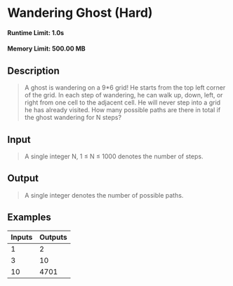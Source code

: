 # Wandering Ghost (Hard)
#### Runtime Limit: 1.0s
#### Memory Limit: 500.00 MB
## Description
> A ghost is wandering on a 9*6 grid! He starts from the top left corner of the grid. In each step of wandering, he can walk up, down, left, or right from one cell to the adjacent cell. He will never step into a grid he has already visited. How many possible paths are there in total if the ghost wandering for N steps?
## Input
> A single integer N, 1 ≤ N ≤ 1000 denotes the number of steps.
## Output
> A single integer denotes the number of possible paths.
## Examples
|Inputs|Outputs|
| :--- | :--- |
| 1<br> | 2<br> |
| 3<br> | 10<br> |
| 10<br> | 4701<br> |
